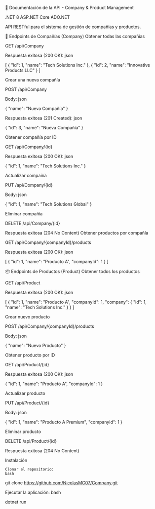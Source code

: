 📝 Documentación de la API - Company & Product Management

.NET 8
ASP.NET Core
ADO.NET

API RESTful para el sistema de gestión de compañías y productos.

🏢 Endpoints de Compañías (Company)
Obtener todas las compañías

GET /api/Company

Respuesta exitosa (200 OK):
json

[
    {
        "id": 1,
        "name": "Tech Solutions Inc."
    },
    {
        "id": 2,
        "name": "Innovative Products LLC"
    }
]

Crear una nueva compañía

POST /api/Company

Body:
json

{
    "name": "Nueva Compañía"
}

Respuesta exitosa (201 Created):
json

{
    "id": 3,
    "name": "Nueva Compañía"
}

Obtener compañía por ID

GET /api/Company/{id}

Respuesta exitosa (200 OK):
json

{
    "id": 1,
    "name": "Tech Solutions Inc."
}

Actualizar compañía

PUT /api/Company/{id}

Body:
json

{
    "id": 1,
    "name": "Tech Solutions Global"
}

Eliminar compañía

DELETE /api/Company/{id}

Respuesta exitosa (204 No Content)
Obtener productos por compañía

GET /api/Company/{companyId}/products

Respuesta exitosa (200 OK):
json

[
    {
        "id": 1,
        "name": "Producto A",
        "companyId": 1
    }
]

📦 Endpoints de Productos (Product)
Obtener todos los productos

GET /api/Product

Respuesta exitosa (200 OK):
json

[
    {
        "id": 1,
        "name": "Producto A",
        "companyId": 1,
        "company": {
            "id": 1,
            "name": "Tech Solutions Inc."
        }
    }
]

Crear nuevo producto

POST /api/Company/{companyId}/products

Body:
json

{
    "name": "Nuevo Producto"
}

Obtener producto por ID

GET /api/Product/{id}

Respuesta exitosa (200 OK):
json

{
    "id": 1,
    "name": "Producto A",
    "companyId": 1
}

Actualizar producto

PUT /api/Product/{id}

Body:
json

{
    "id": 1,
    "name": "Producto A Premium",
    "companyId": 1
}

Eliminar producto

DELETE /api/Product/{id}

Respuesta exitosa (204 No Content)

Instalación

    Clonar el repositorio:
    bash

git clone https://github.com/NicolasMC07/Company.git

Ejecutar la aplicación:
bash

dotnet run
